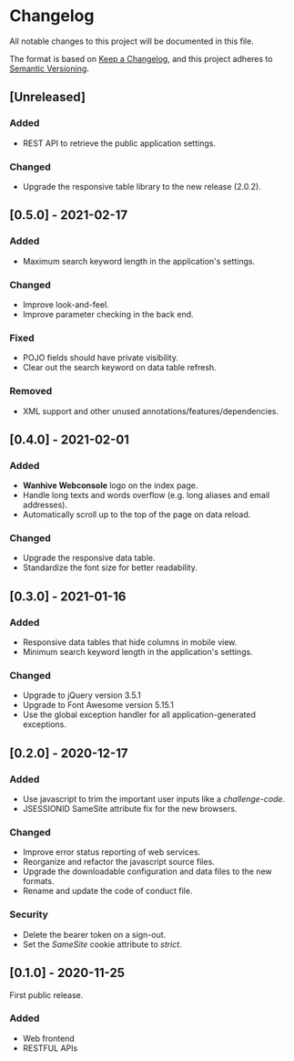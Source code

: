 # Changelog

All notable changes to this project will be documented in this file.

The format is based on [Keep a Changelog](https://keepachangelog.com/en/1.0.0/),
and this project adheres to [Semantic Versioning](https://semver.org/spec/v2.0.0.html).

## [Unreleased]

### Added

- REST API to retrieve the public application settings.

### Changed

- Upgrade the responsive table library to the new release (2.0.2).

## [0.5.0] - 2021-02-17

### Added

- Maximum search keyword length in the application's settings.

### Changed

- Improve look-and-feel.
- Improve parameter checking in the back end.

### Fixed

- POJO fields should have private visibility.
- Clear out the search keyword on data table refresh.

### Removed

- XML support and other unused annotations/features/dependencies.

## [0.4.0] - 2021-02-01

### Added

- **Wanhive Webconsole** logo on the index page.
- Handle long texts and words overflow (e.g. long aliases and email addresses).
- Automatically scroll up to the top of the page on data reload.

### Changed

- Upgrade the responsive data table.
- Standardize the font size for better readability.

## [0.3.0] - 2021-01-16

### Added

- Responsive data tables that hide columns in mobile view.
- Minimum search keyword length in the application's settings.

### Changed

- Upgrade to jQuery version 3.5.1
- Upgrade to Font Awesome version 5.15.1
- Use the global exception handler for all application-generated exceptions.

## [0.2.0] - 2020-12-17

### Added

- Use javascript to trim the important user inputs like a *challenge-code*.
- JSESSIONID SameSite attribute fix for the new browsers.

### Changed

- Improve error status reporting of web services.
- Reorganize and refactor the javascript source files.
- Upgrade the downloadable configuration and data files to the new formats.
- Rename and update the code of conduct file.

### Security

- Delete the bearer token on a sign-out.
- Set the *SameSite* cookie attribute to *strict*.

## [0.1.0] - 2020-11-25

First public release.

### Added

- Web frontend
- RESTFUL APIs
